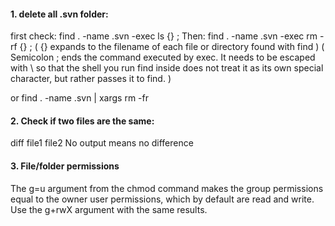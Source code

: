 #### 1. delete all .svn folder:
first check:
find . -name .svn -exec ls {} \;
Then:
find . -name .svn -exec rm -rf {} \;
( {} expands to the filename of each file or directory found with find )
( Semicolon ; ends the command executed by exec. It needs to be escaped with \ so that the shell you run find
inside does not treat it as its own special character, but rather passes it to find. )

or
find . -name .svn | xargs rm -fr

#### 2. Check if two files are the same:
diff file1 file2
No output means no difference

#### 3. File/folder permissions
The g=u argument from the chmod command makes the group permissions equal to the owner user 
permissions, which by default are read and write. Use the g+rwX argument with the same results.

